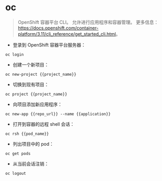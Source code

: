 # oc

> OpenShift 容器平台 CLI。
> 允许进行应用程序和容器管理。
> 更多信息：<https://docs.openshift.com/container-platform/3.11/cli_reference/get_started_cli.html>。

- 登录到 OpenShift 容器平台服务器：

`oc login`

- 创建一个新项目：

`oc new-project {{project_name}}`

- 切换到现有项目：

`oc project {{project_name}}`

- 向项目添加新应用程序：

`oc new-app {{repo_url}} --name {{application}}`

- 打开到容器的远程 shell 会话：

`oc rsh {{pod_name}}`

- 列出项目中的 pod：

`oc get pods`

- 从当前会话注销：

`oc logout`
